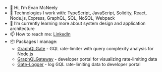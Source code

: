 - 👋 Hi, I’m Evan McNeely
- 🔧 Technologies I work with: TypeScript, JavaScript, Solidity, React, Node.js, Express, GraphQL, SQL, NoSQL, Webpack
- 🌱 I’m currently learning more about system design and application architecture
- 📫 How to reach me: [LinkedIn](https://www.linkedin.com/in/evanmcneely/)
- 📦 Packages I manage: 
    - [GraphQLGate](https://github.com/orgs/oslabs-beta/teams/graph-beaver/repositories) - GQL rate-limiter with query complexity analysis for Node.js
    - [GraphQLGateway](https://github.com/oslabs-beta/GraphQL-Gateway) - developer portal for visualizing rate-limiting data
    - [Gate-Logger](https://github.com/oslabs-beta/Gate-Logger) - log GQL rate-limiting data to developer portal

<!---
evanmcneely/evanmcneely is a ✨ special ✨ repository because its `README.md` (this file) appears on your GitHub profile.
You can click the Preview link to take a look at your changes.
--->
